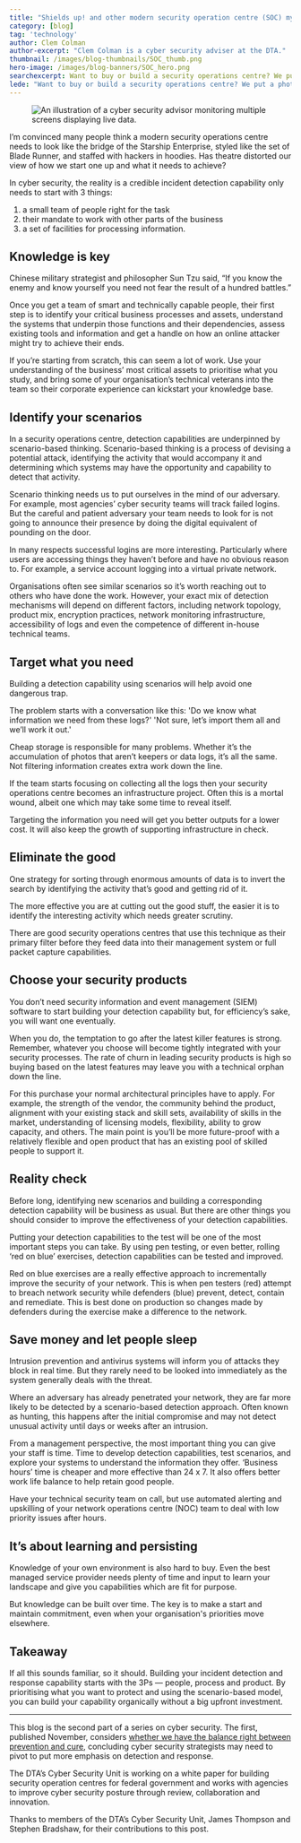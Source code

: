 ```yaml
---
title: "Shields up! and other modern security operation centre (SOC) myths"
category: [blog]
tag: 'technology'
author: Clem Colman
author-excerpt: "Clem Colman is a cyber security adviser at the DTA."
thumbnail: /images/blog-thumbnails/SOC_thumb.png
hero-image: /images/blog-banners/SOC_hero.png
searchexcerpt: Want to buy or build a security operations centre? We put a photon torpedo through the myths and give some tips on getting started.
lede: "Want to buy or build a security operations centre? We put a photon torpedo through the myths and give some tips on getting started. "
---
```

<figure>
  <img src="{{ site.url }}{{ site.baseurl }}{{ page.hero-image }}" alt="An illustration of a cyber security advisor monitoring multiple screens displaying live data."><br />
</figure>

I’m convinced many people think a modern security operations centre needs to look like the bridge of the Starship Enterprise, styled like the set of Blade Runner, and staffed with hackers in hoodies. Has theatre distorted our view of how we start one up and what it needs to achieve?

In cyber security, the reality is a credible incident detection capability only needs to start with 3 things:
<ol>
<li>a small team of people right for the task</li>
<li>their mandate to work with other parts of the business</li>
<li>a set of facilities for processing information.</li>
</ol>

<h2>Knowledge is key</h2>

Chinese military strategist and philosopher Sun Tzu said, “If you know the enemy and know yourself you need not fear the result of a hundred battles.”  

Once you get a team of smart and technically capable people, their first step is to identify your critical business processes and assets, understand the systems that underpin those functions and their dependencies, assess existing tools and information and get a handle on how an online attacker might try to achieve their ends.  

If you’re starting from scratch, this can seem a lot of work. Use your understanding of the business’ most critical assets to prioritise what you study, and bring some of your organisation’s technical veterans into the team so their corporate experience can kickstart your knowledge base.

<h2>Identify your scenarios</h2>

In a security operations centre, detection capabilities are underpinned by scenario-based thinking. Scenario-based thinking is a process of devising a potential attack, identifying the activity that would accompany it and determining which systems may have the opportunity and capability to detect that activity.

Scenario thinking needs us to put ourselves in the mind of our adversary. For example, most agencies’ cyber security teams will track failed logins. But the careful and patient adversary your team needs to look for is not going to announce their presence by doing the digital equivalent of pounding on the door.

In many respects successful logins are more interesting. Particularly where users are accessing things they haven’t before and have no obvious reason to. For example, a service account logging into a virtual private network.

Organisations often see similar scenarios so it’s worth reaching out to others who have done the work. However, your exact mix of detection mechanisms will depend on different factors, including network topology, product mix, encryption practices, network monitoring infrastructure, accessibility of logs and even the competence of different in-house technical teams.

<h2>Target what you need</h2>

Building a detection capability using scenarios will help avoid one dangerous trap.

The problem starts with a conversation like this:
'Do we know what information we need from these logs?'
'Not sure, let’s import them all and we’ll work it out.'

Cheap storage is responsible for many problems. Whether it’s the accumulation of photos that aren’t keepers or data logs, it’s all the same. Not filtering information creates extra work down the line.  

If the team starts focusing on collecting all the logs then your security operations centre becomes an infrastructure project. Often this is a mortal wound, albeit one which may take some time to reveal itself.

Targeting the information you need will get you better outputs for a lower cost. It will also keep the growth of supporting infrastructure in check.

<h2>Eliminate the good</h2>

One strategy for sorting through enormous amounts of data is to invert the search by identifying the activity that’s good and getting rid of it.

The more effective you are at cutting out the good stuff, the easier it is to identify the interesting activity which needs greater scrutiny.

There are good security operations centres that use this technique as their primary filter before they feed data into their management system or full packet capture capabilities.

<h2>Choose your security products</h2>

You don’t need security information and event management (SIEM) software to start building your detection capability but, for efficiency’s sake, you will want one eventually.

When you do, the temptation to go after the latest killer features is strong. Remember, whatever you choose will become tightly integrated with your security processes. The rate of churn in leading security products is high so buying based on the latest features may leave you with a technical orphan down the line.

For this purchase your normal architectural principles have to apply. For example, the strength of the vendor, the community behind the product, alignment with your existing stack and skill sets, availability of skills in the market, understanding of licensing models, flexibility, ability to grow capacity, and others. The main point is you’ll be more future-proof with a relatively flexible and open product that has an existing pool of skilled people to support it.

<h2>Reality check</h2>

Before long, identifying new scenarios and building a corresponding detection capability will be business as usual. But there are other things you should consider to improve the effectiveness of your detection capabilities.  

Putting your detection capabilities to the test will be one of the most important steps you can take. By using pen testing, or even better, rolling ‘red on blue’ exercises, detection capabilities can be tested and improved.

Red on blue exercises are a really effective approach to incrementally improve the security of your network. This is when pen testers (red) attempt to breach network security while defenders (blue) prevent, detect, contain and remediate. This is best done on production so changes made by defenders during the exercise make a difference to the network.

<h2>Save money and let people sleep</h2>

Intrusion prevention and antivirus systems will inform you of attacks they block in real time.  But they rarely need to be looked into immediately as the system generally deals with the threat.

Where an adversary has already penetrated your network, they are far more likely to be detected by a scenario-based detection approach. Often known as hunting, this happens after the initial compromise and may not detect unusual activity until days or weeks after an intrusion.

From a management perspective, the most important thing you can give your staff is time. Time to develop detection capabilities, test scenarios, and explore your systems to understand the information they offer. ‘Business hours’ time is cheaper and more effective than 24 x 7. It also offers better work life balance to help retain good people.

Have your technical security team on call, but use automated alerting and upskilling of your network operations centre (NOC) team to deal with low priority issues after hours.

<h2>It’s about learning and persisting</h2>

Knowledge of your own environment is also hard to buy. Even the best managed service provider needs plenty of time and input to learn your landscape and give you capabilities which are fit for purpose.  

But knowledge can be built over time. The key is to make a start and maintain commitment, even when your organisation's priorities move elsewhere.

<h2>Takeaway</h2>

If all this sounds familiar, so it should. Building your incident detection and response capability starts with the 3Ps — people, process and product. By prioritising what you want to protect and using the scenario-based model, you can build your capability organically without a big upfront investment.

<hr>

This blog is the second part of a series on cyber security. The first, published November, considers [whether we have the balance right between prevention and cure](/blog/cure-is-better-than-prevention/), concluding cyber security strategists may need to pivot to put more emphasis on detection and response.   

The DTA’s Cyber Security Unit is working on a white paper for building security operation centres for federal government and works with agencies to improve cyber security posture through review, collaboration and innovation.

Thanks to members of the DTA’s Cyber Security Unit, James Thompson and Stephen Bradshaw, for their contributions to this post.
